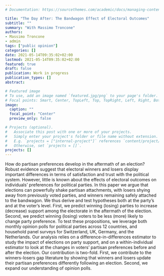 ```yaml
---
# Documentation: https://sourcethemes.com/academic/docs/managing-content/

title: "The Day After: The Bandwagon Effect of Electoral Outcomes"
subtitle: ""
summary: "With Massimo Troncone"
authors: 
- Massimo Troncone
- admin
tags: ["public opinion"]
categories: []
date: 2021-05-14T09:35:02+02:00
lastmod: 2021-05-14T09:35:02+02:00
featured: true
draft: false
publication: Work in progress
publication_types: []
abstract: 

# Featured image
# To use, add an image named `featured.jpg/png` to your page's folder.
# Focal points: Smart, Center, TopLeft, Top, TopRight, Left, Right, BottomLeft, Bottom, BottomRight.
image:
  caption: ""
  focal_point: "Center"
  preview_only: false

# Projects (optional).
#   Associate this post with one or more of your projects.
#   Simply enter your project's folder or file name without extension.
#   E.g. `projects = ["internal-project"]` references `content/project/deep-learning/index.md`.
#   Otherwise, set `projects = []`.
projects: []
---
```


How do partisan preferences develop in the aftermath of an election? Robust evidence suggest that electoral winners and losers display important differences in terms of satisfaction and trust with the political system. However, little is known about the effects of electoral outcomes on individuals’ preferences for political parties. In this paper we argue that elections can powerfully shake partisan attachments, with losers shying away from previously voted parties, and winners remaining safely attached to the bandwagon. We thus derive and test hypotheses both at the party’s and at the voter’s level. First, we predict winning (losing) parties to increase (decrease) support among the electorate in the aftermath of the election. Second, we predict winning (losing) voters to be less (more) likely to change party preference. To test these propositions, we leverage both monthly opinion polls for political parties across 12 countries, and household panel surveys for Switzerland, UK, Germany, and the Netherlands. Our analysis relies on a difference-in-differences estimator to study the impact of elections on party support, and on a within-individual estimator to look at the changes in voters’ partisan preferences before and after the election. Our contribution is two-fold. First, we contribute to the winners-losers gap literature by showing that winners and losers update their partisan preferences differently following an election. Second, we expand our understanding of opinion polls.